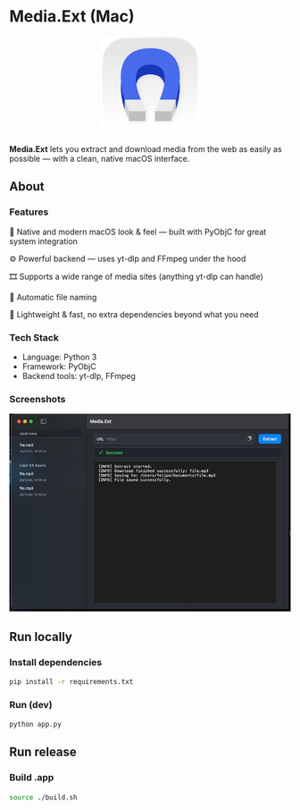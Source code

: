 # Media.Ext (Mac)

<p align="center">
  <img src=".github/images/logo.png" alt="Logo" width="176">
</p>

<b>Media.Ext</b> lets you extract and download media from the web as easily as possible — with a clean, native macOS interface.

## About

### Features

🧩 Native and modern macOS look & feel — built with PyObjC for great system integration

⚙️ Powerful backend — uses yt-dlp and FFmpeg under the hood

🎞️ Supports a wide range of media sites (anything yt-dlp can handle)

💾 Automatic file naming

🚀 Lightweight & fast, no extra dependencies beyond what you need

### Tech Stack

- Language: Python 3
- Framework: PyObjC
- Backend tools: yt-dlp, FFmpeg

### Screenshots

![App.](.github/images/screenshot_1.jpeg)

## Run locally

### Install dependencies

```sh
pip install -r requirements.txt
```

### Run (dev)

```sh
python app.py
```

## Run release

### Build .app

```sh
source ./build.sh
```
